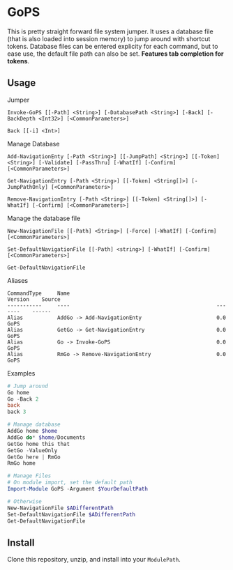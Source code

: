 # GoPS

This is pretty straight forward file system jumper.
It uses a database file (that is also loaded into session memory) to jump around with shortcut tokens.
Database files can be entered explicity for each command, but to ease use, the default file path can also be set.
**Features tab completion for tokens**.

## Usage

Jumper

``` plaintext
Invoke-GoPS [[-Path] <String>] [-DatabasePath <String>] [-Back] [-BackDepth <Int32>] [<CommonParameters>]

Back [[-i] <Int>]
```

Manage Database

``` plaintext
Add-NavigationEnty [-Path <String>] [[-JumpPath] <String>] [[-Token] <String>] [-Validate] [-PassThru] [-WhatIf] [-Confirm] [<CommonParameters>]

Get-NavigationEntry [-Path <String>] [[-Token] <String[]>] [-JumpPathOnly] [<CommonParameters>]

Remove-NavigationEntry [-Path <String>] [[-Token] <String[]>] [-WhatIf] [-Confirm] [<CommonParameters>]
```

Manage the database file

``` plaintext
New-NavigationFile [[-Path] <String>] [-Force] [-WhatIf] [-Confirm] [<CommonParameters>]

Set-DefaultNavigationFile [[-Path] <string>] [-WhatIf] [-Confirm]  [<CommonParameters>]

Get-DefaultNavigationFile
```

Aliases

``` plaintext
CommandType     Name                                               Version    Source
-----------     ----                                               -------    ------
Alias           AddGo -> Add-NavigationEnty                        0.0        GoPS
Alias           GetGo -> Get-NavigationEntry                       0.0        GoPS
Alias           Go -> Invoke-GoPS                                  0.0        GoPS
Alias           RmGo -> Remove-NavigationEntry                     0.0        GoPS

```

Examples
``` powershell
# Jump around
Go home
Go -Back 2
back
back 3

# Manage database
AddGo home $home
AddGo do* $home/Documents
GetGo home this that
GetGo -ValueOnly
GetGo here | RmGo
RmGo home

# Manage Files
# On module import, set the default path
Import-Module GoPS -Argument $YourDefaultPath

# Otherwise
New-NavigationFile $ADifferentPath
Set-DefaultNavigationFile $ADifferentPath
Get-DefaultNavigationFile
```

## Install

Clone this repository, unzip, and install into your `ModulePath`.
